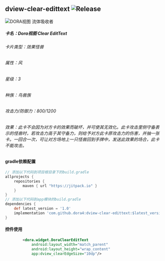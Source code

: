 dview-clear-edittext
![Release](https://jitpack.io/v/dora4/dview-clear-edittext.svg)
--------------------------------
![DORA视图 流体吸收者](https://github.com/user-attachments/assets/f61a1a39-275d-40fc-8bda-8aa8bd86b677)

##### 卡名：Dora视图 Clear EditText 
###### 卡片类型：效果怪兽
###### 属性：风
###### 星级：3
###### 种族：鸟兽族
###### 攻击力/防御力：800/1200
###### 效果：此卡不会因为对方卡的效果而破坏，并可使其无效化。此卡攻击里侧守备表示的怪兽时，若攻击力高于其守备力，则给予对方此卡原攻击力的伤害，并抽一张卡。一回合一次，可让对方场地上一只怪兽回到手牌中，发送此效果的场合，此卡不能攻击。

#### gradle依赖配置

```groovy
// 添加以下代码到项目根目录下的build.gradle
allprojects {
    repositories {
        maven { url "https://jitpack.io" }
    }
}
// 添加以下代码到app模块的build.gradle
dependencies {
    def latest_version = '1.0'
    implementation 'com.github.dora4:dview-clear-edittext:$latest_version'
}
```

#### 控件使用
```xml
        <dora.widget.DoraClearEditText
            android:layout_width="match_parent"
            android:layout_height="wrap_content"
            app:dview_clearEdgeSize="10dp"/>
```
